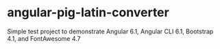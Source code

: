 # angular-pig-latin-converter

Simple test project to demonstrate Angular 6.1, Angular CLI 6.1, Bootstrap 4.1, and FontAwesome 4.7
